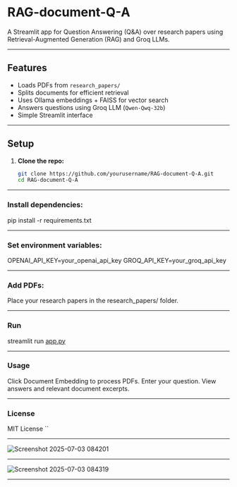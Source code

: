 # RAG-document-Q-A

A Streamlit app for Question Answering (Q&A) over research papers using Retrieval-Augmented Generation (RAG) and Groq LLMs.

---

## Features

- Loads PDFs from `research_papers/`
- Splits documents for efficient retrieval
- Uses Ollama embeddings + FAISS for vector search
- Answers questions using Groq LLM (`Qwen-Qwq-32b`)
- Simple Streamlit interface

---

## Setup

1. **Clone the repo:**
   ```sh
   git clone https://github.com/yourusername/RAG-document-Q-A.git
   cd RAG-document-Q-A

---

### Install dependencies:
pip install -r requirements.txt

---

### Set environment variables:
OPENAI_API_KEY=your_openai_api_key
GROQ_API_KEY=your_groq_api_key

---

### Add PDFs:
Place your research papers in the research_papers/ folder.

---

### Run
streamlit run [app.py](http://_vscodecontentref_/0)

---

### Usage
Click Document Embedding to process PDFs.
Enter your question.
View answers and relevant document excerpts.


---

### License
MIT License ``

---

![Screenshot 2025-07-03 084201](https://github.com/user-attachments/assets/d9ce8d92-0b20-4870-870f-c3fb1f9b9b80)

---

![Screenshot 2025-07-03 084319](https://github.com/user-attachments/assets/d328f49b-714b-4819-a3fb-391c88d3c2b0)

---






